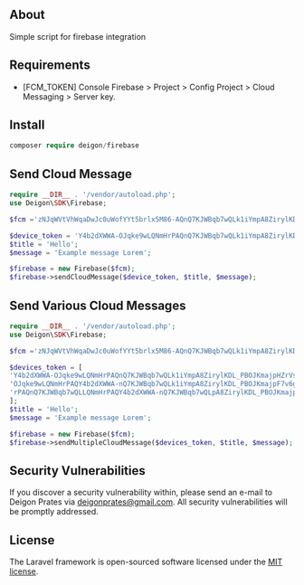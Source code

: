 ## About

Simple script for firebase integration

## Requirements
- [FCM_TOKEN] Console Firebase > Project > Config Project > Cloud Messaging > Server key.
## Install
```php
composer require deigon/firebase
```


## Send Cloud Message
```php
require __DIR__ . '/vendor/autoload.php';
use Deigon\SDK\Firebase;

$fcm ='zNJqWVtVhWqaDwJc0uWofYYt5brlx5M86-AQnQ7KJWBqb7wQLk1iYmpA8ZirylKDL';

$device_token = 'Y4b2dXWWA-OJqke9wLQNmHrPAQnQ7KJWBqb7wQLk1iYmpA8ZirylKDL_PBOJKmajpHZrVsUdsSrgoCcJOs971x6F7v6gAlJ3yiGJ9tU7FD5dnsep_oBVzLu';
$title = 'Hello';
$message = 'Example message Lorem';

$firebase = new Firebase($fcm);
$firebase->sendCloudMessage($device_token, $title, $message);
```
## Send Various Cloud Messages
```php
require __DIR__ . '/vendor/autoload.php';
use Deigon\SDK\Firebase;

$fcm ='zNJqWVtVhWqaDwJc0uWofYYt5brlx5M86-AQnQ7KJWBqb7wQLk1iYmpA8ZirylKDL';

$devices_token = [
'Y4b2dXWWA-OJqke9wLQNmHrPAQnQ7KJWBqb7wQLk1iYmpA8ZirylKDL_PBOJKmajpHZrVsUdsSrgoCcJOs971x6F7v6gAlJ3yiGJ9tU7FD5dnsep_oBVzLu',
'OJqke9wLQNmHrPAQY4b2dXWWA-nQ7KJWBqb7wQLk1iYmpA8ZirylKDL_PBOJKmajpF7v6gAlJ3yiGJ9tU7FD5dnsep_oBVzLHZrVsUdsSrgoCcJOs971x6u',
'rPAQnQ7KJWBqb7wQLLQNmHrPAQY4b2dXWWA-nQ7KJWBqb7wQLpA8ZirylKDL_PBOJKmajpF7v6gAlJ3yiGJ9tU7FD5dnsep_oBVzLHZrVsUdsSrgoCcJOs9',
];
$title = 'Hello';
$message = 'Example message Lorem';

$firebase = new Firebase($fcm);
$firebase->sendMultipleCloudMessage($devices_token, $title, $message);
```

## Security Vulnerabilities

If you discover a security vulnerability within, please send an e-mail to Deigon Prates via [deigonprates@gmail.com](mailto:deigonprates@gmail.com). All security vulnerabilities will be promptly addressed.

## License

The Laravel framework is open-sourced software licensed under the [MIT license](https://opensource.org/licenses/MIT).
